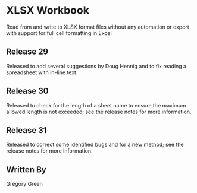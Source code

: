 # XLSX Workbook

Read from and write to XLSX format files without any automation or export with support for full cell formatting in Excel

## Release 29

Released to add several suggestions by Doug Hennig and to fix reading a spreadsheet with in-line text.
## Release 30

Released to check for the length of a sheet name to ensure the maximum allowed length is not exceeded; see the release notes for more information.

## Release 31

Released to correct some identified bugs and for a new method; see the release notes for more information.


## Written By

Gregory Green